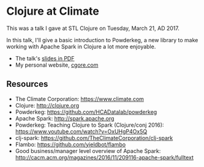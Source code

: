 # Clojure at Climate

This was a talk I gave at STL Clojure on Tuesday, March 21, AD 2017.

In this talk, I'll give a basic introduction to Powderkeg, a new library to make working with Apache Spark in Clojure a lot more enjoyable.

- The talk's [slides in PDF](https://github.com/cgore/2017-03-21-powderkeg/raw/master/slides/slides.pdf)
- My personal website, [cgore.com](http://www.cgore.com)

## Resources

- The Climate Corporation: https://www.climate.com
- Clojure: http://clojure.org
- Powderkeg: https://github.com/HCADatalab/powderkeg
- Apache Spark: http://spark.apache.org
- Powderkeg: Teaching Clojure to Spark (Clojure/conj 2016): https://www.youtube.com/watch?v=OxUHgP4Ox5Q
- clj-spark: https://github.com/TheClimateCorporation/clj-spark
- Flambo: https://github.com/yieldbot/flambo
- Good business/manager level overview of Apache Spark: http://cacm.acm.org/magazines/2016/11/209116-apache-spark/fulltext

